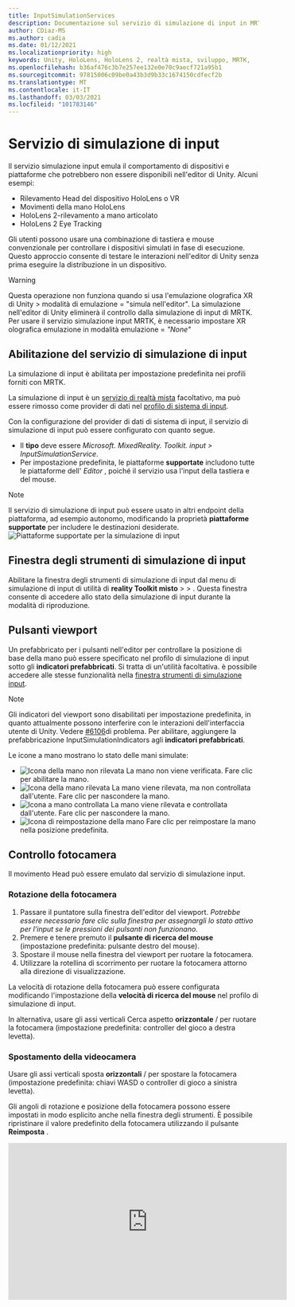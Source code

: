 ```yaml
---
title: InputSimulationServices
description: Documentazione sul servizio di simulazione di input in MRTK
author: CDiaz-MS
ms.author: cadia
ms.date: 01/12/2021
ms.localizationpriority: high
keywords: Unity, HoloLens, HoloLens 2, realtà mista, sviluppo, MRTK,
ms.openlocfilehash: b36af476c3b7e257ee132e0e70c9aecf721a95b1
ms.sourcegitcommit: 97815006c09be0a43b3d9b33c1674150cdfecf2b
ms.translationtype: MT
ms.contentlocale: it-IT
ms.lasthandoff: 03/03/2021
ms.locfileid: "101783146"
---
```

# <a name="input-simulation-service"></a>Servizio di simulazione di input

Il servizio simulazione input emula il comportamento di dispositivi e piattaforme che potrebbero non essere disponibili nell'editor di Unity. Alcuni esempi:

* Rilevamento Head del dispositivo HoloLens o VR
* Movimenti della mano HoloLens
* HoloLens 2-rilevamento a mano articolato
* HoloLens 2 Eye Tracking

Gli utenti possono usare una combinazione di tastiera e mouse convenzionale per controllare i dispositivi simulati in fase di esecuzione. Questo approccio consente di testare le interazioni nell'editor di Unity senza prima eseguire la distribuzione in un dispositivo.

> [!WARNING]
> Questa operazione non funziona quando si usa l'emulazione olografica XR di Unity > modalità di emulazione = "simula nell'editor". La simulazione nell'editor di Unity eliminerà il controllo dalla simulazione di input di MRTK. Per usare il servizio simulazione input MRTK, è necessario impostare XR olografica emulazione in modalità emulazione = *"None"*

## <a name="enabling-the-input-simulation-service"></a>Abilitazione del servizio di simulazione di input

La simulazione di input è abilitata per impostazione predefinita nei profili forniti con MRTK.

La simulazione di input è un [servizio di realtà mista](../../out-of-scope/MixedRealityServices.md) facoltativo, ma può essere rimosso come provider di dati nel [profilo di sistema di input](../Input/InputProviders.md).

Con la configurazione del provider di dati di sistema di input, il servizio di simulazione di input può essere configurato con quanto segue.

* Il **tipo** deve essere *Microsoft. MixedReality. Toolkit. input > InputSimulationService*.
* Per impostazione predefinita, le piattaforme **supportate** includono tutte le piattaforme dell' *Editor* , poiché il servizio usa l'input della tastiera e del mouse.

> [!NOTE]
> Il servizio di simulazione di input può essere usato in altri endpoint della piattaforma, ad esempio autonomo, modificando la proprietà **piattaforme supportate** per includere le destinazioni desiderate.
> ![Piattaforme supportate per la simulazione di input](../Images/InputSimulation/InputSimulationSupportedPlatforms.gif)

## <a name="input-simulation-tools-window"></a>Finestra degli strumenti di simulazione di input

Abilitare la finestra degli strumenti di simulazione di input dal menu di simulazione di input di utilità di **reality Toolkit misto**  >    >   . Questa finestra consente di accedere allo stato della simulazione di input durante la modalità di riproduzione.

## <a name="viewport-buttons"></a>Pulsanti viewport

Un prefabbricato per i pulsanti nell'editor per controllare la posizione di base della mano può essere specificato nel profilo di simulazione di input sotto gli **indicatori prefabbricati**. Si tratta di un'utilità facoltativa. è possibile accedere alle stesse funzionalità nella [finestra strumenti di simulazione input](#input-simulation-tools-window).

> [!NOTE]
> Gli indicatori del viewport sono disabilitati per impostazione predefinita, in quanto attualmente possono interferire con le interazioni dell'interfaccia utente di Unity. Vedere [#6106](https://github.com/microsoft/MixedRealityToolkit-Unity/issues/6106)di problema. Per abilitare, aggiungere la prefabbricazione InputSimulationIndicators agli **indicatori prefabbricati**.

Le icone a mano mostrano lo stato delle mani simulate:

* ![Icona della mano non rilevata](../Images/InputSimulation/MRTK_InputSimulation_HandIndicator_Untracked.png) La mano non viene verificata. Fare clic per abilitare la mano.
* ![Icona della mano rilevata](../Images/InputSimulation/MRTK_InputSimulation_HandIndicator_Tracked.png "Icona della mano rilevata") La mano viene rilevata, ma non controllata dall'utente. Fare clic per nascondere la mano.
* ![Icona a mano controllata](../Images/InputSimulation/MRTK_InputSimulation_HandIndicator_Controlled.png "Icona a mano controllata") La mano viene rilevata e controllata dall'utente. Fare clic per nascondere la mano.
* ![Icona di reimpostazione della mano](../Images/InputSimulation/MRTK_InputSimulation_HandIndicator_Reset.png "Icona di reimpostazione della mano") Fare clic per reimpostare la mano nella posizione predefinita.

## <a name="camera-control"></a>Controllo fotocamera

Il movimento Head può essere emulato dal servizio di simulazione input.

### <a name="rotating-the-camera"></a>Rotazione della fotocamera

1. Passare il puntatore sulla finestra dell'editor del viewport.
    *Potrebbe essere necessario fare clic sulla finestra per assegnargli lo stato attivo per l'input se le pressioni dei pulsanti non funzionano.*
1. Premere e tenere premuto il **pulsante di ricerca del mouse** (impostazione predefinita: pulsante destro del mouse).
1. Spostare il mouse nella finestra del viewport per ruotare la fotocamera.
1. Utilizzare la rotellina di scorrimento per ruotare la fotocamera attorno alla direzione di visualizzazione.

La velocità di rotazione della fotocamera può essere configurata modificando l'impostazione della **velocità di ricerca del mouse** nel profilo di simulazione di input.

In alternativa, usare gli assi verticali Cerca aspetto **orizzontale** /  per ruotare la fotocamera (impostazione predefinita: controller del gioco a destra levetta).

### <a name="moving-the-camera"></a>Spostamento della videocamera

Usare gli assi verticali sposta **orizzontali** /  per spostare la fotocamera (impostazione predefinita: chiavi WASD o controller di gioco a sinistra levetta).

Gli angoli di rotazione e posizione della fotocamera possono essere impostati in modo esplicito anche nella finestra degli strumenti. È possibile ripristinare il valore predefinito della fotocamera utilizzando il pulsante **Reimposta** .

<iframe width="560" height="315" src="https://www.youtube.com/embed/Z7L4I1ET7GU" class="center" frameborder="0" allow="accelerometer; encrypted-media; gyroscope; picture-in-picture" allowfullscreen />

## <a name="hand-simulation"></a>Simulazione manuale

La simulazione di input supporta i dispositivi a mano emulata. Queste mani virtuali possono interagire con qualsiasi oggetto che supporti i normali dispositivi a mano, ad esempio pulsanti o oggetti afferrabili.

### <a name="hand-simulation-mode"></a>Modalità simulazione manuale

Nella [finestra strumenti di simulazione input](#input-simulation-tools-window) l'impostazione **modalità simulazione manuale** passa tra due modelli di input distinti. È anche possibile impostare la modalità predefinita nel profilo di simulazione di input.

* *Mano articolata*: simula un dispositivo mano completamente articolato con dati di posizione congiunta.

   Emula il modello di interazione HoloLens 2.

   In questa modalità le interazioni basate sul posizionamento preciso della mano o sull'uso del contatto possono essere simulate.

* *Movimenti*: simula un modello a mano semplificato con il tocco aereo e i movimenti di base.

   Emula il [modello di interazione HoloLens](https://docs.microsoft.com/windows/mixed-reality/gestures).

   Lo stato attivo è controllato tramite il puntatore a sguardi. Il gesto del *rubinetto d'aria* viene usato per interagire con i pulsanti.

### <a name="controlling-hand-movement"></a>Controllo del movimento della mano

Premere e tenere premuto il **tasto di controllo a sinistra/destra** (impostazione predefinita: *spostamento sinistro* per la mano sinistra e *spazio* per la mano destra) per ottenere il controllo di entrambe le parti. Mentre viene premuto il tasto di manipolazione, la mano verrà visualizzata nel viewport. Una volta rilasciata la chiave di manipolazione, le mani scompariranno dopo un **timeout di Nascondi a mano** breve.

Le mani possono essere attivate in modo permanente nella [finestra degli strumenti di simulazione di input](#input-simulation-tools-window) o premendo il tasto di **attivazione/disattivazione** (impostazione predefinita: *T* per left e *Y* per Right). Premere di nuovo il tasto di attivazione per nascondere di nuovo le lancette.

Il movimento del mouse sposterà la mano nel piano di visualizzazione. Le mani possono essere spostate in modo più o più vicino alla fotocamera usando la **rotellina del mouse**.

Per ruotare le mani usando il mouse, tenere premuto il tasto di **controllo sinistro/destro** (*spostamento a sinistra* o *spazio*) *e* il pulsante di **rotazione della mano** (impostazione predefinita: *CTRL* pulsante), quindi spostare il mouse per ruotare la mano. La velocità di rotazione della mano può essere configurata modificando l'impostazione della **velocità di rotazione della mano del mouse** nel profilo di simulazione di input.

È anche possibile modificare la selezione host della mano nella [finestra strumenti di simulazione input](#input-simulation-tools-window), inclusa la reimpostazione delle lancette per impostazione predefinita.

### <a name="additional-profile-settings"></a>Impostazioni del profilo aggiuntive

* Il **moltiplicatore di profondità della mano** controlla la sensibilità del movimento di profondità della rotellina del mouse. Un numero maggiore accelererà lo zoom mano.
* La **distanza della mano predefinita** è la distanza iniziale delle mani dalla fotocamera. Se si fa clic sul pulsante **Reimposta** , le mani vengono inserite anche a distanza.
* L' **importo del tremolio della mano** aggiunge movimento casuale a mani. Questa funzionalità può essere usata per simulare il rilevamento manuale non accurato nel dispositivo e garantire che le interazioni funzionino correttamente con l'input rumoroso.

<iframe width="560" height="315" src="https://www.youtube.com/embed/uRYfwuqsjBQ" class="center" frameborder="0" allow="accelerometer; encrypted-media; gyroscope; picture-in-picture" allowfullscreen />

### <a name="hand-gestures"></a>Movimenti della mano

È anche possibile simulare movimenti della mano, ad esempio pizzicare, afferrare, frugare e così via.

1. Abilitare il controllo della mano usando il **tasto di controllo sinistro o destro** (*spostamento a sinistra* o *spazio*)

   In alternativa, attivare/disattivare le lancette usando i tasti di alternanza (*T* o *Y*).

2. Durante la manipolazione, premere e tenere premuto un pulsante del mouse per eseguire un movimento di mano.

È possibile eseguire il mapping di ognuno dei pulsanti del mouse per trasformare la forma mano in un movimento diverso usando le impostazioni di *movimento della mano sinistra/centrale/destra del mouse* . Il *gesto della mano predefinito* è la forma della mano quando non viene premuto alcun pulsante.

> [!NOTE]
> Il gesto del *pizzico* è l'unico gesto che esegue l'azione "Select" a questo punto.

### <a name="one-hand-manipulation"></a>Manipolazione a mano singola

1. Premere e tenere premuto il **tasto di controllo a sinistra/destra** (*spostamento a sinistra* o *spazio*)
2. Punto all'oggetto
3. Premere il pulsante del mouse per pizzicare
4. Usare il mouse per spostare l'oggetto
5. Rilasciare il pulsante del mouse per arrestare l'interazione

<iframe width="560" height="315" src="https://www.youtube.com/embed/rM0xaHam6wM" class="center" frameborder="0" allow="accelerometer; encrypted-media; gyroscope; picture-in-picture" allowfullscreen />

### <a name="two-hand-manipulation"></a>Manipolazione a due mano

Per la modifica di oggetti con due mani allo stesso tempo, è consigliabile usare la modalità mano permanente.

1. Premere il tasto di attivazione/disattivazione (*T/Y*) per entrambe le mani.
1. Modificare una mano alla volta:
    1. Mantenere lo **spazio** per controllare la mano destra
    1. Spostare la mano nella posizione in cui si desidera ottenere l'oggetto
    1. Premere il **pulsante sinistro del mouse** per attivare il gesto del *pizzico* . In modalità persistente il movimento rimarrà attivo quando si rilascia il pulsante del mouse.
1. Ripetere il processo con l'altra parte, afferrando lo stesso oggetto in una seconda posizione.
1. Ora che entrambe le mani stanno afferrando lo stesso oggetto, è possibile spostarle per eseguire una manipolazione a due mani.

<iframe width="560" height="315" src="https://www.youtube.com/embed/Qol5OFNfN14" class="center" frameborder="0" allow="accelerometer; encrypted-media; gyroscope; picture-in-picture" allowfullscreen />

### <a name="ggv-gaze-gesture-and-voice-interaction"></a>Interazione tra GGV (sguardi, movimenti e voce)

Per impostazione predefinita, l'interazione GGV è abilitata nell'editor mentre non vi sono mani articolate presenti nella scena.

1. Ruota la fotocamera per puntare il cursore sullo sguardo all'oggetto interagibile (pulsante destro del mouse)
1. Fare clic e tenendo premuto il **pulsante sinistro del mouse** per interagire
1. Ruotare nuovamente la fotocamera per modificare l'oggetto

Per disattivare questa opzione, è possibile attivare o disattivare l'opzione *è abilitata per l'input Hand Free* all'interno del profilo di simulazione di input.

Inoltre, è possibile usare le mani simulate per l'interazione GGV

1. Abilitare la simulazione GGV cambiando la **modalità di simulazione Hand** in *movimenti* nel [profilo di simulazione di input](#enabling-the-input-simulation-service)
1. Ruota la fotocamera per puntare il cursore sullo sguardo all'oggetto interagibile (pulsante destro del mouse)
1. Mantenere lo **spazio** per controllare la mano destra
1. Fare clic e tenendo premuto il **pulsante sinistro del mouse** per interagire
1. Usare il mouse per spostare l'oggetto
1. Rilasciare il pulsante del mouse per arrestare l'interazione

<iframe width="560" height="315" src="https://www.youtube.com/embed/6841rRMdqWw" class="center" frameborder="0" allow="accelerometer; encrypted-media; gyroscope; picture-in-picture" allowfullscreen />

### <a name="eye-tracking"></a>Tracciamento oculare

È possibile abilitare la [simulazione di rilevamento degli occhi](../EyeTracking/EyeTracking_BasicSetup.md#simulating-eye-tracking-in-the-unity-editor) selezionando l'opzione **simula posizione occhio** nel [Profilo simulazione di input](#enabling-the-input-simulation-service). Questa operazione non deve essere utilizzata con le interazioni di stile GGV (pertanto, assicurarsi che la **modalità simulazione manuale** sia impostata su *articolato*).

## <a name="see-also"></a>Vedi anche

* [Profilo di sistema di input](../Input/InputProviders.md).
